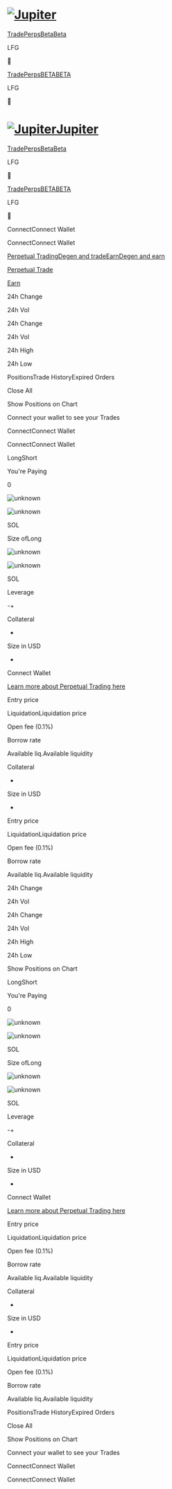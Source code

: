 # [![Jupiter](/svg/jupiter-logo.svg)](/)

[Trade](/)[PerpsBetaBeta](/perps/long/SOL-SOL)

LFG

🚀

[Trade](/)[PerpsBETABETA](/perps/long/SOL-SOL)

LFG

🚀

# [![Jupiter](/svg/jupiter-logo.svg)Jupiter](/)

[Trade](/)[PerpsBetaBeta](/perps/long/SOL-SOL)

LFG

🚀

[Trade](/)[PerpsBETABETA](/perps/long/SOL-SOL)

LFG

🚀

ConnectConnect Wallet

ConnectConnect Wallet

[Perpetual TradingDegen and trade](/perps)[EarnDegen and earn](/perps-earn)

[Perpetual Trade](/perps)

[Earn](/perps-earn)

24h Change

24h Vol

24h Change

24h Vol

24h High

24h Low

PositionsTrade HistoryExpired Orders

Close All

Show Positions on Chart

[](https://pyth.network/)

Connect your wallet to see your Trades

ConnectConnect Wallet

ConnectConnect Wallet

LongShort

You're Paying

0

![unknown](/coins/unknown.svg)

![unknown](/coins/unknown.svg)

SOL

Size ofLong

![unknown](/coins/unknown.svg)

![unknown](/coins/unknown.svg)

SOL

Leverage

-+

Collateral

-

Size in USD

-

Connect Wallet

[Learn more about Perpetual Trading
here](https://station.jup.ag/guides/perpetual-exchange/overview)

Entry price

LiquidationLiquidation price

Open fee (0.1%)

Borrow rate

Available liq.Available liquidity

Collateral

-

Size in USD

-

Entry price

LiquidationLiquidation price

Open fee (0.1%)

Borrow rate

Available liq.Available liquidity

24h Change

24h Vol

24h Change

24h Vol

24h High

24h Low

Show Positions on Chart

[](https://pyth.network/)

LongShort

You're Paying

0

![unknown](/coins/unknown.svg)

![unknown](/coins/unknown.svg)

SOL

Size ofLong

![unknown](/coins/unknown.svg)

![unknown](/coins/unknown.svg)

SOL

Leverage

-+

Collateral

-

Size in USD

-

Connect Wallet

[Learn more about Perpetual Trading
here](https://station.jup.ag/guides/perpetual-exchange/overview)

Entry price

LiquidationLiquidation price

Open fee (0.1%)

Borrow rate

Available liq.Available liquidity

Collateral

-

Size in USD

-

Entry price

LiquidationLiquidation price

Open fee (0.1%)

Borrow rate

Available liq.Available liquidity

PositionsTrade HistoryExpired Orders

Close All

Show Positions on Chart

[](https://pyth.network/)

Connect your wallet to see your Trades

ConnectConnect Wallet

ConnectConnect Wallet

